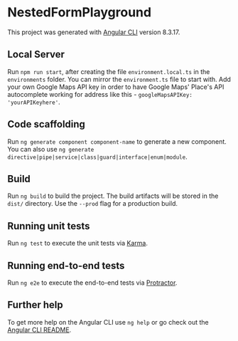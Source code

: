 # NestedFormPlayground

This project was generated with [Angular CLI](https://github.com/angular/angular-cli) version 8.3.17.

## Local Server
Run `npm run start`, after creating the file `environment.local.ts` in the `environments` folder. You can mirror the
`environment.ts` file to start with.
Add your own Google Maps API key in order to have Google Maps' Place's API autocomplete working for address like this -
`googleMapsAPIKey: 'yourAPIKeyhere'`.

## Code scaffolding

Run `ng generate component component-name` to generate a new component. You can also use `ng generate directive|pipe|service|class|guard|interface|enum|module`.

## Build

Run `ng build` to build the project. The build artifacts will be stored in the `dist/` directory. Use the `--prod` flag for a production build.

## Running unit tests

Run `ng test` to execute the unit tests via [Karma](https://karma-runner.github.io).

## Running end-to-end tests

Run `ng e2e` to execute the end-to-end tests via [Protractor](http://www.protractortest.org/).

## Further help

To get more help on the Angular CLI use `ng help` or go check out the [Angular CLI README](https://github.com/angular/angular-cli/blob/master/README.md).
